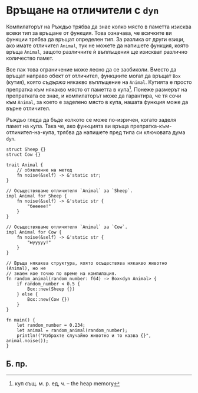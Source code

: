 # Връщане на отличители с `dyn` 

Компилаторът на Ръждьо трябва да знае колко място в паметта изисква всеки тип
за връщане от функция. Това означава, че всичките ви функции трябва да връщат
определен тип. За разлика от други езици, ако имате отличител `Animal`, тук не
можете да напишете функция, която връща `Animal`, защото различните ѝ
въплъщения ще изискват различно количество памет.

Все пак това ограничение може лесно да се заобиколи. Вместо да връщат направо
обект от отличител, функциите могат да връщат `Box` (кутия), която _съдържа_
някакво въплъщение на `Animal`. Кутията е просто препратка към някакво място от
паметта в купа[^heap]. Понеже размерът на препратката се знае, и компилаторът
може да гарантира, че тя сочи към `Animal`, за което е заделено място в купа,
нашата функция може да върне отличител.  


Ръждьо гледа да бъде колкото се може по-изричен, когато заделя памет на купа.
Така че, ако функцията ви връща препратка-към-отличител-на-купа, трябва да
напишете пред типа си ключовата дума `dyn`.

```rust,editable
struct Sheep {}
struct Cow {}

trait Animal {
    // обявление на метод
    fn noise(&self) -> &'static str;
}

// Осъществяваме отличителя `Animal` за `Sheep`.
impl Animal for Sheep {
    fn noise(&self) -> &'static str {
        "беееее!"
    }
}

// Осъществяваме отличителя `Animal` за `Cow`.
impl Animal for Cow {
    fn noise(&self) -> &'static str {
        "мууууу!"
    }
}

// Връща някаква структура, която осъществява някакво животно (Animal), но не
// знаем кое точно по време на компилация.
fn random_animal(random_number: f64) -> Box<dyn Animal> {
    if random_number < 0.5 {
        Box::new(Sheep {})
    } else {
        Box::new(Cow {})
    }
}

fn main() {
    let random_number = 0.234;
    let animal = random_animal(random_number);
    println!("Избрахте случайно животно и то казва {}", animal.noise());
}

```
## Б. пр.

[^heap]: куп същ. м. р. ед, ч. – the heap memory
